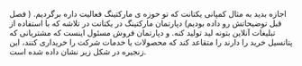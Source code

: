 اجازه بدید به مثال کمپانی یکتانت که تو حوزه ی مارکتینگ فعالیت داره برگردیم. ( فصل قبل توضیحاتش رو داده بودیم) دپارتمان مارکتینگ در یکتانت در تلاشه که با استفاده از تبلیغات آنلاین بتونه لید تولید کنه. و دپارتمان فروش مسئول اینست که مشتریانی که پتانسیل خرید را دارند را متقاعد کند که محصولات یا خدمات شرکت را خریداری کنند، این زنجیره در شکل زیر نشان داده شده است.